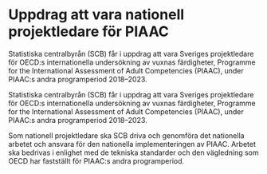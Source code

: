 # Uppdrag att vara nationell projektledare för PIAAC

Statistiska centralbyrån (SCB) får i uppdrag att vara Sveriges projektledare för OECD:s internationella undersökning av vuxnas färdigheter, Programme for the International Assessment of Adult Competencies (PIAAC), under PIAAC:s andra programperiod 2018–2023.

Statistiska centralbyrån (SCB) får i uppdrag att vara Sveriges projektledare för OECD:s internationella undersökning av vuxnas färdigheter, Programme for the International Assessment of Adult Competencies (PIAAC), under PIAAC:s andra programperiod 2018–2023.

Som nationell projektledare ska SCB driva och genomföra det nationella arbetet och ansvara för den nationella implementeringen av PIAAC. Arbetet ska bedrivas i enlighet med de tekniska standarder och den vägledning som OECD har fastställt för PIAAC:s andra programperiod.

